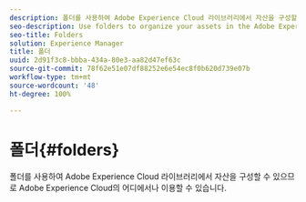 ```yaml
---
description: 폴더를 사용하여 Adobe Experience Cloud 라이브러리에서 자산을 구성할 수 있으므로 Adobe Experience Cloud의 어디에서나 이용할 수 있습니다.
seo-description: Use folders to organize your assets in the Adobe Experience Cloud Library so you can access them from anywhere in Adobe Experience Cloud.
seo-title: Folders
solution: Experience Manager
title: 폴더
uuid: 2d91f3c8-bbba-434a-80e3-aa82d47ef63c
source-git-commit: 78f62e51e07df88252e6e54ec8f0b620d739e07b
workflow-type: tm+mt
source-wordcount: '48'
ht-degree: 100%

---
```



# 폴더{#folders}

폴더를 사용하여 Adobe Experience Cloud 라이브러리에서 자산을 구성할 수 있으므로 Adobe Experience Cloud의 어디에서나 이용할 수 있습니다.


